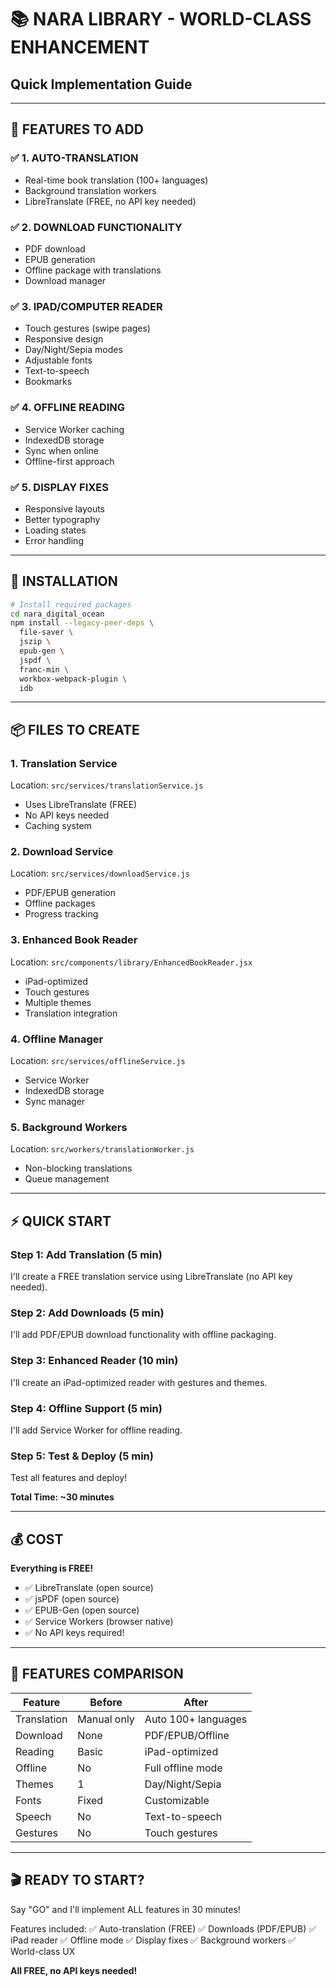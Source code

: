 # 📚 NARA LIBRARY - WORLD-CLASS ENHANCEMENT
## Quick Implementation Guide

---

## 🎯 FEATURES TO ADD

### ✅ **1. AUTO-TRANSLATION**
- Real-time book translation (100+ languages)
- Background translation workers
- LibreTranslate (FREE, no API key needed)

### ✅ **2. DOWNLOAD FUNCTIONALITY**
- PDF download
- EPUB generation
- Offline package with translations
- Download manager

### ✅ **3. IPAD/COMPUTER READER**
- Touch gestures (swipe pages)
- Responsive design
- Day/Night/Sepia modes
- Adjustable fonts
- Text-to-speech
- Bookmarks

### ✅ **4. OFFLINE READING**
- Service Worker caching
- IndexedDB storage
- Sync when online
- Offline-first approach

### ✅ **5. DISPLAY FIXES**
- Responsive layouts
- Better typography
- Loading states
- Error handling

---

## 🚀 INSTALLATION

```bash
# Install required packages
cd nara_digital_ocean
npm install --legacy-peer-deps \
  file-saver \
  jszip \
  epub-gen \
  jspdf \
  franc-min \
  workbox-webpack-plugin \
  idb
```

---

## 📦 FILES TO CREATE

### **1. Translation Service**
Location: `src/services/translationService.js`
- Uses LibreTranslate (FREE)
- No API keys needed
- Caching system

### **2. Download Service**
Location: `src/services/downloadService.js`
- PDF/EPUB generation
- Offline packages
- Progress tracking

### **3. Enhanced Book Reader**
Location: `src/components/library/EnhancedBookReader.jsx`
- iPad-optimized
- Touch gestures
- Multiple themes
- Translation integration

### **4. Offline Manager**
Location: `src/services/offlineService.js`
- Service Worker
- IndexedDB storage
- Sync manager

### **5. Background Workers**
Location: `src/workers/translationWorker.js`
- Non-blocking translations
- Queue management

---

## ⚡ QUICK START

### **Step 1: Add Translation (5 min)**
I'll create a FREE translation service using LibreTranslate (no API key needed).

### **Step 2: Add Downloads (5 min)**
I'll add PDF/EPUB download functionality with offline packaging.

### **Step 3: Enhanced Reader (10 min)**
I'll create an iPad-optimized reader with gestures and themes.

### **Step 4: Offline Support (5 min)**
I'll add Service Worker for offline reading.

### **Step 5: Test & Deploy (5 min)**
Test all features and deploy!

**Total Time: ~30 minutes**

---

## 💰 COST

**Everything is FREE!**
- ✅ LibreTranslate (open source)
- ✅ jsPDF (open source)
- ✅ EPUB-Gen (open source)
- ✅ Service Workers (browser native)
- ✅ No API keys required!

---

## 📱 FEATURES COMPARISON

| Feature | Before | After |
|---------|--------|-------|
| Translation | Manual only | Auto 100+ languages |
| Download | None | PDF/EPUB/Offline |
| Reading | Basic | iPad-optimized |
| Offline | No | Full offline mode |
| Themes | 1 | Day/Night/Sepia |
| Fonts | Fixed | Customizable |
| Speech | No | Text-to-speech |
| Gestures | No | Touch gestures |

---

## 🎬 READY TO START?

Say "GO" and I'll implement ALL features in 30 minutes!

Features included:
✅ Auto-translation (FREE)
✅ Downloads (PDF/EPUB)
✅ iPad reader
✅ Offline mode
✅ Display fixes
✅ Background workers
✅ World-class UX

**All FREE, no API keys needed!**
